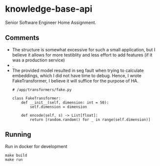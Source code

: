 # knowledge-base-api

Senior Software Engineer Home Assignment. 




## Comments

- The structure is somewhat excessive for such a small application, but I believe it allows for more testiblity and less effort to add features (if it was a production service)
- .
- The provided model resulted in seg fault when trying to calculate embeddings, which I did not have time to debug. Hence, I wrote FakeTransformer, I believe it will suffice for the purpose of HA.
    ```python3
    # /app/transformers/fake.py
    
    class FakeTransformer:
        def __init__(self, dimension: int = 50):
            self.dimension = dimension
    
        def encode(self, s) -> List[float]:
            return [random.random() for _ in range(self.dimension)]
    ```
  
## Running 

Run in docker for development
```shell
make build
make run 
```


